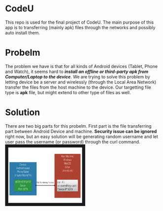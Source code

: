 # CodeU
This repo is used for the final project of CodeU. The main purpose of this app is to transferring (mainly apk) files through the networks and possibly auto install them.

# Probelm
The problem we have is that for all kinds of Android devices (Tablet, Phone and Watch), it seems hard to **_install an offline or third-party apk from Computer/Laptop to the device_**. We are trying to solve this problem by letting device be a server and wirelessly (through the Local Area Network) transfer the files from the host machine to the device. Our targetting file type is **apk** file, but might extend to other type of files as well. 

# Solution
There are two big parts for this probelm.
First part is the file transferring part between Android Device and machine. **Security issue can be ignored** right now, but an easy solution will be generating random username and let user pass the username (or password) through the curl command.
<img src="https://github.com/FrankSunChenfan/CodeU/blob/master/pics/High%20Level%20Thoughts.tiff" alt="File Transferring Ideas" width="240" height="180" border="10" />
